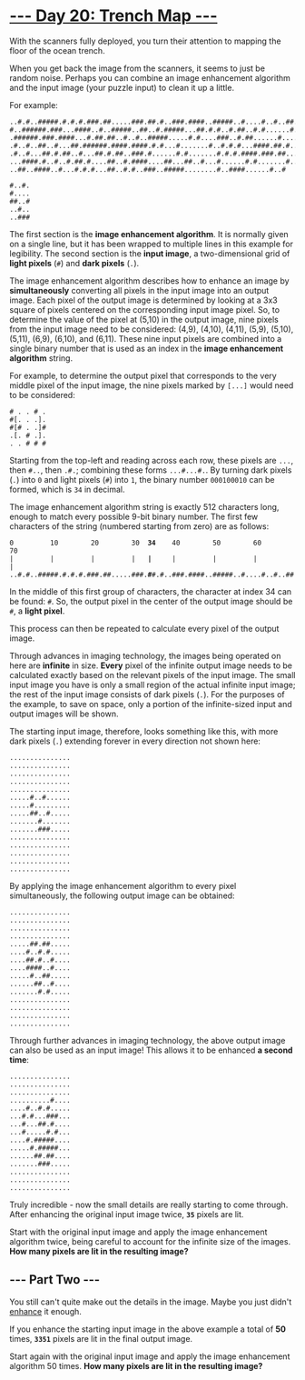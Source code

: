 # [--- Day 20: Trench Map ---](https://adventofcode.com/2021/day/20)

With the scanners fully deployed, you turn their attention to mapping the floor of the ocean trench.

When you get back the image from the scanners, it seems to just be random noise. Perhaps you can combine an image enhancement algorithm and the input image (your puzzle input) to clean it up a little.

For example:

<pre><code>..#.#..#####.#.#.#.###.##.....###.##.#..###.####..#####..#....#..#..##..##
#..######.###...####..#..#####..##..#.#####...##.#.#..#.##..#.#......#.###
.######.###.####...#.##.##..#..#..#####.....#.#....###..#.##......#.....#.
.#..#..##..#...##.######.####.####.#.#...#.......#..#.#.#...####.##.#.....
.#..#...##.#.##..#...##.#.##..###.#......#.#.......#.#.#.####.###.##...#..
...####.#..#..#.##.#....##..#.####....##...##..#...#......#.#.......#.....
..##..####..#...#.#.#...##..#.#..###..#####........#..####......#..#

#..#.
#....
##..#
..#..
..###
</code></pre>

The first section is the **image enhancement algorithm**. It is normally given on a single line, but it has been wrapped to multiple lines in this example for legibility. The second section is the **input image**, a two-dimensional grid of **light pixels** (`#`) and **dark pixels** (`.`).

The image enhancement algorithm describes how to enhance an image by **simultaneously** converting all pixels in the input image into an output image. Each pixel of the output image is determined by looking at a 3x3 square of pixels centered on the corresponding input image pixel. So, to determine the value of the pixel at (5,10) in the output image, nine pixels from the input image need to be considered: (4,9), (4,10), (4,11), (5,9), (5,10), (5,11), (6,9), (6,10), and (6,11). These nine input pixels are combined into a single binary number that is used as an index in the **image enhancement algorithm** string.

For example, to determine the output pixel that corresponds to the very middle pixel of the input image, the nine pixels marked by `[...]` would need to be considered:

<pre><code># . . # .
#[. . .].
#[# . .]#
.[. # .].
. . # # #
</code></pre>

Starting from the top-left and reading across each row, these pixels are `...`, then `#..`, then `.#.`; combining these forms `...#...#.`. By turning dark pixels (`.`) into `0` and light pixels (`#`) into `1`, the binary number `000100010` can be formed, which is `34` in decimal.

The image enhancement algorithm string is exactly 512 characters long, enough to match every possible 9-bit binary number. The first few characters of the string (numbered starting from zero) are as follows:

<pre><code>0         10        20        30  <b>34</b>    40        50        60        70
|         |         |         |   <b>|</b>     |         |         |         |
..#.#..#####.#.#.#.###.##.....###.<b>#</b>#.#..###.####..#####..#....#..#..##..##
</code></pre>

In the middle of this first group of characters, the character at index 34 can be found: `#`. So, the output pixel in the center of the output image should be `#`, a **light pixel**.

This process can then be repeated to calculate every pixel of the output image.

Through advances in imaging technology, the images being operated on here are **infinite** in size. **Every** pixel of the infinite output image needs to be calculated exactly based on the relevant pixels of the input image. The small input image you have is only a small region of the actual infinite input image; the rest of the input image consists of dark pixels (`.`). For the purposes of the example, to save on space, only a portion of the infinite-sized input and output images will be shown.

The starting input image, therefore, looks something like this, with more dark pixels (`.`) extending forever in every direction not shown here:

<pre><code>...............
...............
...............
...............
...............
.....#..#......
.....#.........
.....##..#.....
.......#.......
.......###.....
...............
...............
...............
...............
...............
</code></pre>

By applying the image enhancement algorithm to every pixel simultaneously, the following output image can be obtained:

<pre><code>...............
...............
...............
...............
.....##.##.....
....#..#.#.....
....##.#..#....
....####..#....
.....#..##.....
......##..#....
.......#.#.....
...............
...............
...............
...............
</code></pre>

Through further advances in imaging technology, the above output image can also be used as an input image! This allows it to be enhanced **a second time**:

<pre><code>...............
...............
...............
..........#....
....#..#.#.....
...#.#...###...
...#...##.#....
...#.....#.#...
....#.#####....
.....#.#####...
......##.##....
.......###.....
...............
...............
...............
</code></pre>

Truly incredible - now the small details are really starting to come through. After enhancing the original input image twice, **`35`** pixels are lit.

Start with the original input image and apply the image enhancement algorithm twice, being careful to account for the infinite size of the images. **How many pixels are lit in the resulting image?**

## --- Part Two ---

You still can't quite make out the details in the image. Maybe you just didn't [enhance](https://en.wikipedia.org/wiki/Kernel_(image_processing)) it enough.

If you enhance the starting input image in the above example a total of **50** times, **`3351`** pixels are lit in the final output image.

Start again with the original input image and apply the image enhancement algorithm 50 times. **How many pixels are lit in the resulting image?**
